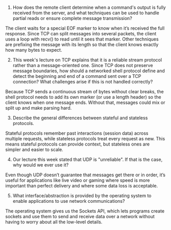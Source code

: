1. How does the remote client determine when a command's output is fully received from the server, and what techniques can be used to handle partial reads or ensure complete message transmission?

The client waits for a special EOF marker to know when it’s received the full response. Since TCP can split messages into several packets, the client  uses a loop with recv() to read until it sees that marker. Other techniques are prefixing the message with its length so that the client knows exactly how many bytes to expect.

2. This week's lecture on TCP explains that it is a reliable stream protocol rather than a message-oriented one. Since TCP does not preserve message boundaries, how should a networked shell protocol define and detect the beginning and end of a command sent over a TCP connection? What challenges arise if this is not handled correctly?

Because TCP sends a continuous stream of bytes without clear breaks, the shell protocol needs to add its own marker (or use a length header) so the client knows when one message ends. Without that, messages could mix or split up and make parsing hard.

3. Describe the general differences between stateful and stateless protocols.

Stateful protocols remember past interactions (session data) across multiple requests, while stateless protocols treat every request as new. This means stateful protocols can provide context, but stateless ones are simpler and easier to scale.

4. Our lecture this week stated that UDP is "unreliable". If that is the case, why would we ever use it?

Even though UDP doesn’t guarantee that messages get there or in order, it’s useful for applications like live video or gaming where speed is more important than perfect delivery and where some data loss is acceptable.

5. What interface/abstraction is provided by the operating system to enable applications to use network communications?

The operating system gives us the Sockets API, which lets programs create sockets and use them to send and receive data over a network without having to worry about all the low-level details.






